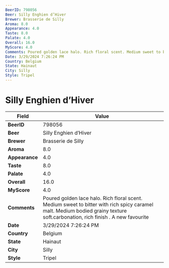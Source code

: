 ```yaml
---
BeerID: 798056
Beer: Silly Enghien d’Hiver
Brewer: Brasserie de Silly
Aroma: 8.0
Appearance: 4.0
Taste: 8.0
Palate: 4.0
Overall: 16.0
MyScore: 4.0
Comments: Poured golden lace halo. Rich floral scent. Medium sweet to bitter with rich spicy caramel malt. Medium bodied grainy texture soft.carbonation, rich finish . A new favourite
Date: 3/29/2024 7:26:24 PM
Country: Belgium
State: Hainaut
City: Silly
Style: Tripel
---
```


# Silly Enghien d’Hiver

| Field         | Value |
|---------------|-------|
| **BeerID** | 798056 |
| **Beer** | Silly Enghien d’Hiver |
| **Brewer** | Brasserie de Silly |
| **Aroma** | 8.0 |
| **Appearance** | 4.0 |
| **Taste** | 8.0 |
| **Palate** | 4.0 |
| **Overall** | 16.0 |
| **MyScore** | 4.0 |
| **Comments** | Poured golden lace halo. Rich floral scent. Medium sweet to bitter with rich spicy caramel malt. Medium bodied grainy texture soft.carbonation, rich finish . A new favourite  |
| **Date** | 3/29/2024 7:26:24 PM |
| **Country** | Belgium |
| **State** | Hainaut |
| **City** | Silly |
| **Style** | Tripel |
